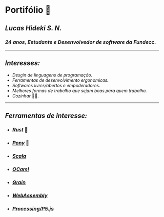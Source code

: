 # Portifólio 📝

## ***Lucas Hideki S. N.***
### *24 anos, Estudante e Desenvolvedor de software da Fundecc.*
---

## *Interesses:*
* *Desgin de linguagens de programação.*
* *Ferramentas de desenvolvimento ergonomicas.*
* *Softwares livres/abertos e empoderadores.*
* *Melhores formas de trabalho que sejam boas para quem trabalha.*
* *Cozinhar* 🍛🌱.
---

## *Ferramentas de interesse:*
* ### [*Rust*](https://www.rust-lang.org/) 🦀
* ### [*Pony*](https://www.ponylang.io/) 🐴
* ### [*Scala*](https://scala-lang.org/)
* ### [*OCaml*](https://ocaml.org/)
* ### [*Grain*](https://grain-lang.org/)
* ### [*WebAssembly*](https://webassembly.org/)
* ### [*Processing/P5.js*](https://processing.org/)
